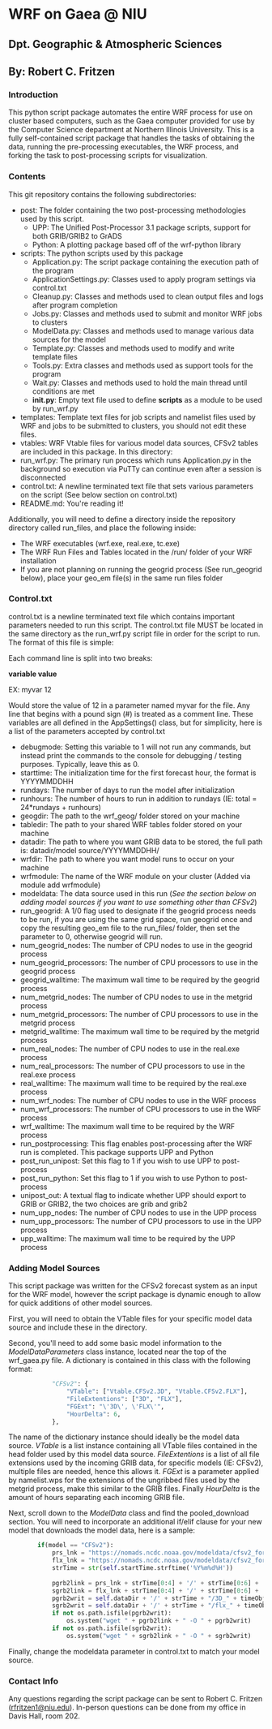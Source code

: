 # WRF on Gaea @ NIU #
## Dpt. Geographic & Atmospheric Sciences ##
## By: Robert C. Fritzen ##

### Introduction ###
This python script package automates the entire WRF process for use on cluster based computers, such as the Gaea computer provided for use by the Computer Science department at Northern Illinois University. This is a fully self-contained script package that handles the tasks of obtaining the data, running the pre-processing executables, the WRF process, and forking the task to post-processing scripts for visualization.

### Contents ###
This git repository contains the following subdirectories:
  * post: The folder containing the two post-processing methodologies used by this script.
    * UPP: The Unified Post-Processor 3.1 package scripts, support for both GRIB/GRIB2 to GrADS
	* Python: A plotting package based off of the wrf-python library
  * scripts: The python scripts used by this package
    * Application.py: The script package containing the execution path of the program
	* ApplicationSettings.py: Classes used to apply program settings via control.txt
	* Cleanup.py: Classes and methods used to clean output files and logs after program completion
	* Jobs.py: Classes and methods used to submit and monitor WRF jobs to clusters
	* ModelData.py: Classes and methods used to manage various data sources for the model
	* Template.py: Classes and methods used to modify and write template files
	* Tools.py: Extra classes and methods used as support tools for the program
	* Wait.py: Classes and methods used to hold the main thread until conditions are met
	* **__init__.py**: Empty text file used to define **scripts** as a module to be used by run_wrf.py
  * templates: Template text files for job scripts and namelist files used by WRF and jobs to be submitted to clusters, you should not edit these files.
  * vtables: WRF Vtable files for various model data sources, CFSv2 tables are included in this package.
In this directory:
  * run_wrf.py: The primary run process which runs Application.py in the background so execution via PuTTy can continue even after a session is disconnected
  * control.txt: A newline terminated text file that sets various parameters on the script (See below section on control.txt)
  * README.md: You're reading it!
  
Additionally, you will need to define a directory inside the repository directory called run_files, and place the following inside:
  * The WRF executables (wrf.exe, real.exe, tc.exe)
  * The WRF Run Files and Tables located in the /run/ folder of your WRF installation
  * If you are not planning on running the geogrid process (See run_geogrid below), place your geo_em file(s) in the same run files folder
  
### Control.txt ###
control.txt is a newline terminated text file which contains important parameters needed to run this script. The control.txt file MUST be located in the same directory as the run_wrf.py script file in order for the script to run. The format of this file is simple:

Each command line is split into two breaks:

**variable value**

EX: myvar 12

Would store the value of 12 in a parameter named myvar for the file. Any line that begins with a pound sign (#) is treated as a comment line. These variables are all defined in the AppSettings() class, but for simplicity, here is a list of the parameters accepted by control.txt

  * debugmode: Setting this variable to 1 will not run any commands, but instead print the commands to the console for debugging / testing purposes. Typically, leave this as 0.
  * starttime: The initialization time for the first forecast hour, the format is YYYYMMDDHH
  * rundays: The number of days to run the model after initialization
  * runhours: The number of hours to run in addition to rundays (IE: total = 24*rundays + runhours)
  * geogdir: The path to the wrf_geog/ folder stored on your machine
  * tabledir: The path to your shared WRF tables folder stored on your machine
  * datadir: The path to where you want GRIB data to be stored, the full path is: datadir/model source/YYYYMMDDHH/
  * wrfdir: The path to where you want model runs to occur on your machine
  * wrfmodule: The name of the WRF module on your cluster (Added via module add wrfmodule)
  * modeldata: The data source used in this run (*See the section below on adding model sources if you want to use something other than CFSv2*)
  * run_geogrid: A 1/0 flag used to designate if the geogrid process needs to be run, if you are using the same grid space, run geogrid once and copy the resulting geo_em file to the run_files/ folder, then set the parameter to 0, otherwise geogrid will run.
  * num_geogrid_nodes: The number of CPU nodes to use in the geogrid process
  * num_geogrid_processors: The number of CPU processors to use in the geogrid process
  * geogrid_walltime: The maximum wall time to be required by the geogrid process
  * num_metgrid_nodes: The number of CPU nodes to use in the metgrid process
  * num_metgrid_processors: The number of CPU processors to use in the metgrid process
  * metgrid_walltime: The maximum wall time to be required by the metgrid process
  * num_real_nodes: The number of CPU nodes to use in the real.exe process
  * num_real_processors: The number of CPU processors to use in the real.exe process
  * real_walltime: The maximum wall time to be required by the real.exe process
  * num_wrf_nodes: The number of CPU nodes to use in the WRF process
  * num_wrf_processors: The number of CPU processors to use in the WRF process
  * wrf_walltime: The maximum wall time to be required by the WRF process 
  * run_postprocessing: This flag enables post-processing after the WRF run is completed. This package supports UPP and Python  
  * post_run_unipost: Set this flag to 1 if you wish to use UPP to post-process
  * post_run_python: Set this flag to 1 if you wish to use Python to post-process
  * unipost_out: A textual flag to indicate whether UPP should export to GRIB or GRIB2, the two choices are grib and grib2
  * num_upp_nodes: The number of CPU nodes to use in the UPP process
  * num_upp_processors: The number of CPU processors to use in the UPP process
  * upp_walltime: The maximum wall time to be required by the UPP process
  
### Adding Model Sources ###
This script package was written for the CFSv2 forecast system as an input for the WRF model, however the script package is dynamic enough to allow for quick additions of other model sources.

First, you will need to obtain the VTable files for your specific model data source and include these in the directory.

Second, you'll need to add some basic model information to the *ModelDataParameters* class instance, located near the top of the wrf_gaea.py file. A dictionary is contained in this class with the following format:
```python
			"CFSv2": {
				"VTable": ["Vtable.CFSv2.3D", "Vtable.CFSv2.FLX"],
				"FileExtentions": ["3D", "FLX"],
				"FGExt": "\'3D\', \'FLX\'",
				"HourDelta": 6,
			},
```
The name of the dictionary instance should ideally be the model data source. *VTable* is a list instance containing all VTable files contained in the head folder used by this model data source. *FileExtentions* is a list of all file extensions used by the incoming GRIB data, for specific models (IE: CFSv2), multiple files are needed, hence this allows it. *FGExt* is a parameter applied by namelist.wps for the extensions of the ungribbed files used by the metgrid process, make this similar to the GRIB files. Finally *HourDelta* is the amount of hours separating each incoming GRIB file.

Next, scroll down to the *ModelData* class and find the pooled_download section. You will need to incorporate an additional if/elif clause for your new model that downloads the model data, here is a sample:

```python
		if(model == "CFSv2"):
			prs_lnk = "https://nomads.ncdc.noaa.gov/modeldata/cfsv2_forecast_6-hourly_9mon_pgbf/"
			flx_lnk = "https://nomads.ncdc.noaa.gov/modeldata/cfsv2_forecast_6-hourly_9mon_flxf/"
			strTime = str(self.startTime.strftime('%Y%m%d%H'))
			
			pgrb2link = prs_lnk + strTime[0:4] + '/' + strTime[0:6] + '/' + strTime[0:8] + '/' + strTime + "/pgbf" + timeObject.strftime('%Y%m%d%H') + ".01." + strTime + ".grb2"
			sgrb2link = flx_lnk + strTime[0:4] + '/' + strTime[0:6] + '/' + strTime[0:8] + '/' + strTime + "/flxf" + timeObject.strftime('%Y%m%d%H') + ".01." + strTime + ".grb2"
			pgrb2writ = self.dataDir + '/' + strTime + "/3D_" + timeObject.strftime('%Y%m%d%H') + ".grb2"
			sgrb2writ = self.dataDir + '/' + strTime + "/flx_" + timeObject.strftime('%Y%m%d%H') + ".grb2"
			if not os.path.isfile(pgrb2writ):
				os.system("wget " + pgrb2link + " -O " + pgrb2writ)
			if not os.path.isfile(sgrb2writ):
				os.system("wget " + sgrb2link + " -O " + sgrb2writ)	
```

Finally, change the modeldata parameter in control.txt to match your model source.
				
### Contact Info ###
Any questions regarding the script package can be sent to Robert C. Fritzen (rfritzen1@niu.edu). In-person questions can be done from my office in Davis Hall, room 202.